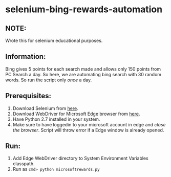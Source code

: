 # selenium-bing-rewards-automation  

## NOTE:  
Wrote this for selenium educational purposes.  

## Information: 
Bing gives 5 points for each search made and allows only 150 points from PC Search a day. So here, we are automating bing search with 30 random words. So run the script only *once* a day.  

## Prerequisites:  
1. Download Selenium from [here](http://www.seleniumhq.org/).  
2. Download WebDriver for Microsoft Edge browser from [here](https://developer.microsoft.com/en-us/microsoft-edge/tools/webdriver/).  
3. Have Python 2.7 installed in your system.  
4. Make sure to have loggedin to your microsoft account in edge and *close the browser*. Script will throw error if a Edge window is already opened.  

## Run:  
1) Add Edge WebDriver directory to System Environment Variables classpath.  
2) Run as ```cmd> python microsoftrewards.py```  

